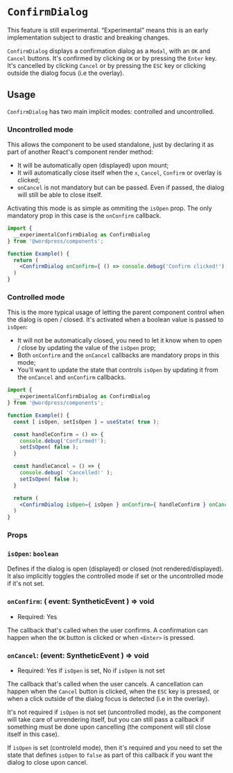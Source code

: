 # `ConfirmDialog`

<div class="callout callout-alert">
This feature is still experimental. “Experimental” means this is an early implementation subject to drastic and breaking changes.
</div>

`ConfirmDialog` displays a confirmation dialog as a `Modal`, with an `OK` and `Cancel` buttons. It's confirmed by clicking `OK` or by pressing the `Enter` key. It's cancelled by clicking `Cancel` or by pressing the `ESC` key or clicking outside the dialog focus (i.e the overlay).

## Usage

`ConfirmDialog` has two main implicit modes: controlled and uncontrolled.

### Uncontrolled mode

This allows the component to be used standalone, just by declaring it as part of another React's component render method:
  * It will be automatically open (displayed) upon mount;
  * It will automatically close itself when the `x`, `Cancel`, `Confirm` or overlay is clicked;
  * `onCancel` is not mandatory but can be passed. Even if passed, the dialog will still be able to close itself.

Activating this mode is as simple as ommiting the `isOpen` prop. The only mandatory prop in this case is the `onConfirm` callback.

```jsx
import {
  __experimentalConfirmDialog as ConfirmDialog
} from '@wordpress/components';

function Example() {
  return (
    <ConfirmDialog onConfirm={ () => console.debug('Confirm clicked!') }>
  )
}
```

### Controlled mode

This is the more typical usage of letting the parent component control when the dialog is open / closed. It's activated when a boolean value is passed to `isOpen`:
  * It will not be automatically closed, you need to let it know when to open / close by updating the value of the `isOpen` prop;
  * Both `onConfirm` and the `onCancel` callbacks are mandatory props in this mode;
  * You'll want to update the state that controls `isOpen` by updating it from the `onCancel` and `onConfirm` callbacks.


```jsx
import {
  __experimentalConfirmDialog as ConfirmDialog
} from '@wordpress/components';

function Example() {
  const [ isOpen, setIsOpen ] = useState( true );

  const handleConfirm = () => {
    console.debug('Confirmed!');
    setIsOpen( false );
  }

  const handleCancel = () => {
    console.debug( 'Cancelled!' );
    setIsOpen( false );
  }

  return (
    <ConfirmDialog isOpen={ isOpen } onConfirm={ handleConfirm } onCancel={ handleCancel }>
  )
}
```

### Props

### `isOpen`: `boolean`

Defines if the dialog is open (displayed) or closed (not rendered/displayed). It also implicitly toggles the controlled mode if set or the uncontrolled mode if it's not set.

### `onConfirm`: ( event: SyntheticEvent ) => void

- Required: Yes

The callback that's called when the user confirms. A confirmation can happen when the `OK` button is clicked or when `<Enter>` is pressed.

### `onCancel`: (event: SyntheticEvent ) => void

- Required: Yes if `isOpen` is set, No if `isOpen` is not set

The callback that's called when the user cancels. A cancellation can happen when the `Cancel` button is clicked, when the `ESC` key is pressed, or when a click outside of the dialog focus is detected (i.e in the overlay).

It's not required if `isOpen` is not set (uncontrolled mode), as the component will take care of unrendering itself, but you can still pass a callback if something must be done upon cancelling (the component will stil close itself in this case).

If `isOpen` is set (controleld mode), then it's required and you need to set the state that defines `isOpen` to `false` as part of this callback if you want the dialog to close upon cancel.





